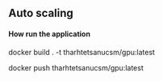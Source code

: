 ## Auto scaling

#### How run the application

docker build . -t tharhtetsanucsm/gpu:latest


docker push tharhtetsanucsm/gpu:latest

